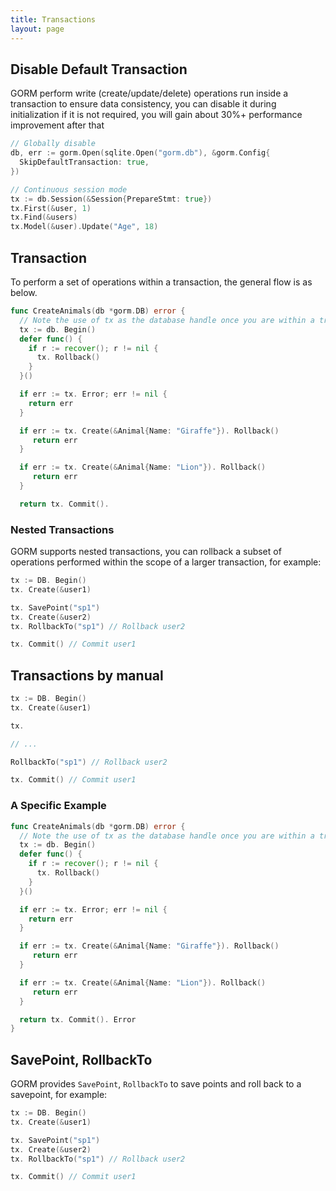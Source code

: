 ```yaml
---
title: Transactions
layout: page
---
```


## Disable Default Transaction

GORM perform write (create/update/delete) operations run inside a transaction to ensure data consistency, you can disable it during initialization if it is not required, you will gain about 30%+ performance improvement after that

```go
// Globally disable
db, err := gorm.Open(sqlite.Open("gorm.db"), &gorm.Config{
  SkipDefaultTransaction: true,
})

// Continuous session mode
tx := db.Session(&Session{PrepareStmt: true})
tx.First(&user, 1)
tx.Find(&users)
tx.Model(&user).Update("Age", 18)
```

## Transaction

To perform a set of operations within a transaction, the general flow is as below.

```go
func CreateAnimals(db *gorm.DB) error {
  // Note the use of tx as the database handle once you are within a transaction
  tx := db. Begin()
  defer func() {
    if r := recover(); r != nil {
      tx. Rollback()
    }
  }()

  if err := tx. Error; err != nil {
    return err
  }

  if err := tx. Create(&Animal{Name: "Giraffe"}). Rollback()
     return err
  }

  if err := tx. Create(&Animal{Name: "Lion"}). Rollback()
     return err
  }

  return tx. Commit().
```

### Nested Transactions

GORM supports nested transactions, you can rollback a subset of operations performed within the scope of a larger transaction, for example:

```go
tx := DB. Begin()
tx. Create(&user1)

tx. SavePoint("sp1")
tx. Create(&user2)
tx. RollbackTo("sp1") // Rollback user2

tx. Commit() // Commit user1
```

## Transactions by manual

```go
tx := DB. Begin()
tx. Create(&user1)

tx.

// ...

RollbackTo("sp1") // Rollback user2

tx. Commit() // Commit user1
```

### A Specific Example

```go
func CreateAnimals(db *gorm.DB) error {
  // Note the use of tx as the database handle once you are within a transaction
  tx := db. Begin()
  defer func() {
    if r := recover(); r != nil {
      tx. Rollback()
    }
  }()

  if err := tx. Error; err != nil {
    return err
  }

  if err := tx. Create(&Animal{Name: "Giraffe"}). Rollback()
     return err
  }

  if err := tx. Create(&Animal{Name: "Lion"}). Rollback()
     return err
  }

  return tx. Commit(). Error
}
```

## SavePoint, RollbackTo

GORM provides `SavePoint`, `RollbackTo` to save points and roll back to a savepoint, for example:

```go
tx := DB. Begin()
tx. Create(&user1)

tx. SavePoint("sp1")
tx. Create(&user2)
tx. RollbackTo("sp1") // Rollback user2

tx. Commit() // Commit user1
```

